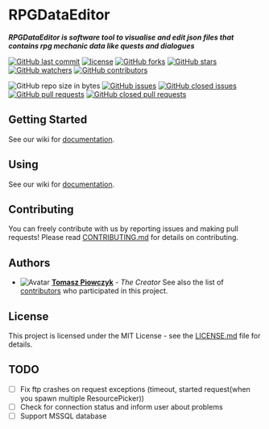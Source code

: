 # RPGDataEditor

***RPGDataEditor is software tool to visualise and edit json files that contains rpg mechanic data like quests and dialogues***

[![GitHub last commit](https://img.shields.io/github/last-commit/Prastiwar/RPGDataEditor.svg?label=Updated&style=flat-square&longCache=true)](https://github.com/Prastiwar/RPGDataEditor/commits/master)
[![license](https://img.shields.io/github/license/Prastiwar/RPGDataEditor.svg?style=flat-square&longCache=true)](https://github.com/Prastiwar/RPGDataEditor/blob/master/LICENSE)
[![GitHub forks](https://img.shields.io/github/forks/Prastiwar/RPGDataEditor.svg?style=social&label=Fork&longCache=true)](https://github.com/Prastiwar/RPGDataEditor/fork)
[![GitHub stars](https://img.shields.io/github/stars/Prastiwar/RPGDataEditor.svg?style=social&label=★Star&longCache=true)](https://github.com/Prastiwar/RPGDataEditor/stargazers)
[![GitHub watchers](https://img.shields.io/github/watchers/Prastiwar/RPGDataEditor.svg?style=social&labelWatcher&longCache=true)](https://github.com/Prastiwar/RPGDataEditor/watchers)
[![GitHub contributors](https://img.shields.io/github/contributors/Prastiwar/RPGDataEditor.svg?style=social&longCache=true)](https://github.com/Prastiwar/RPGDataEditor/contributors)

![GitHub repo size in bytes](https://img.shields.io/github/repo-size/Prastiwar/RPGDataEditor.svg?style=flat-square&longCache=true)
[![GitHub issues](https://img.shields.io/github/issues/Prastiwar/RPGDataEditor.svg?style=flat-square&longCache=true)](https://github.com/Prastiwar/RPGDataEditor/issues)
[![GitHub closed issues](https://img.shields.io/github/issues-closed/Prastiwar/RPGDataEditor.svg?style=flat-square&longCache=true)](https://github.com/Prastiwar/RPGDataEditor/issues)
[![GitHub pull requests](https://img.shields.io/github/issues-pr/Prastiwar/RPGDataEditor.svg?style=flat-square&longCache=true)](https://github.com/Prastiwar/RPGDataEditor/pulls)
[![GitHub closed pull requests](https://img.shields.io/github/issues-pr-closed/Prastiwar/RPGDataEditor.svg?style=flat-square&longCache=true)](https://github.com/Prastiwar/RPGDataEditor/pulls)

## Getting Started

See our wiki for [documentation](https://github.com/Prastiwar/RPGDataEditor/wiki).


## Using

See our wiki for [documentation](https://github.com/Prastiwar/RPGDataEditor/wiki).


## Contributing

You can freely contribute with us by reporting issues and making pull requests!
Please read [CONTRIBUTING.md](https://github.com/Prastiwar/RPGDataEditor/blob/master/.github/CONTRIBUTING.md) for details on contributing.

## Authors

* ![Avatar](https://avatars3.githubusercontent.com/u/33370172?s=40&v=4)  [**Tomasz Piowczyk**](https://github.com/Prastiwar) - *The Creator*
See also the list of [contributors](https://github.com/Prastiwar/RPGDataEditor/contributors) who participated in this project.

## License

This project is licensed under the MIT License - see the [LICENSE.md](https://github.com/Prastiwar/RPGDataEditor/blob/master/LICENSE) file for details.

## TODO

- [ ] Fix ftp crashes on request exceptions (timeout, started request(when you spawn multiple ResourcePicker))
- [ ] Check for connection status and inform user about problems
- [ ] Support MSSQL database